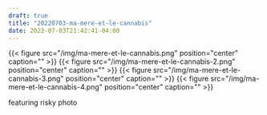 ```yaml
---
draft: true
title: "20220703-ma-mere-et-le-cannabis"
date: 2022-07-03T21:42:41-04:00
---
```


{{< figure src="/img/ma-mere-et-le-cannabis.png" position="center" caption="" >}}
{{< figure src="/img/ma-mere-et-le-cannabis-2.png" position="center" caption="" >}}
{{< figure src="/img/ma-mere-et-le-cannabis-3.png" position="center" caption="" >}}
{{< figure src="/img/ma-mere-et-le-cannabis-4.png" position="center" caption="" >}}


featuring risky photo
